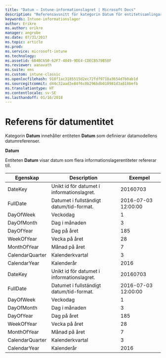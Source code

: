 ```yaml
---
title: "Datum – Intune-informationslagret | Microsoft Docs"
description: "Referensavsnitt för kategorin Datum för entitetssamlingar i API:et för Intune-informationslager."
keywords: Intune-informationslager
author: Erikre
ms.author: erikre
manager: angrobe
ms.date: 07/31/2017
ms.topic: article
ms.prod: 
ms.service: microsoft-intune
ms.technology: 
ms.assetid: 6B4BC650-62F7-4049-9DE4-CDECB579B58F
ms.reviewer: aanavath
ms.suite: ems
ms.custom: intune-classic
ms.openlocfilehash: 918f1ac3185515d2ec72fdf9718a3654d7b0ab1d
ms.sourcegitcommit: d44c32aad3e84f6c0b296bdb010981d3a818befb
ms.translationtype: HT
ms.contentlocale: sv-SE
ms.lasthandoff: 01/16/2018
---
```

# <a name="reference-for-date-entity"></a>Referens för datumentitet

Kategorin **Datum** innehåller entiteten **Datum** som definierar datamodellens datumreferenser.

**Datum**

Entiteten **Datum** visar datum som flera informationslagerentiteter refererar till.

| Egenskap  | Description | Exempel |
|---------|------------|--------|
| DateKey | Unikt id för datumet i informationslagret. | 20160703 |
| FullDate | Datumet i fullständigt datum/tid-format. | 2016-07-03 12:00:00 |
| DayOfWeek | Veckodag | 1 |
| DayOfMonth | Dag i månaden | 3 |
| DayOfYear | Dag på året | 185 |
| WeekOfYear | Vecka på året | 28 |
| MonthOfYear | Månad på året | 7 |
| CalendarQuarter | Kalenderkvartal | 3 |
| CalendarYear | Kalenderår | 2016 |
| DateKey | Unikt id för datumet i informationslagret. | 20160703 |
| FullDate | Datumet i fullständigt datum/tid-format. | 2016-07-03 12:00:00 |
| DayOfWeek | Veckodag | 1 |
| DayOfMonth | Dag i månaden | 3 |
| DayOfYear | Dag på året | 185 |
| WeekOfYear | Vecka på året | 28 |
| MonthOfYear | Månad på året | 7 |
| CalendarQuarter | Kalenderkvartal | 3 |
| CalendarYear | Kalenderår | 2016 |
